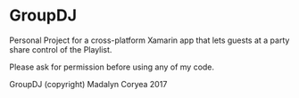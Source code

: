 # GroupDJ
Personal Project for a cross-platform Xamarin app that lets guests at a party share control of the Playlist.

Please ask for permission before using any of my code.

GroupDJ (copyright) Madalyn Coryea 2017
